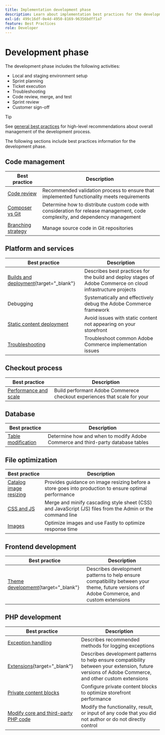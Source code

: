 ```yaml
---
title: Implementation development phase
description: Learn about implementation best practices for the development phase of Adobe Commerce projects.
exl-id: 499c16df-0e4d-4950-8169-96356bdff1a7
feature: Best Practices
role: Developer
---
```


# Development phase

The development phase includes the following activities:

- Local and staging environment setup
- Sprint planning
- Ticket execution
- Troubleshooting
- Code review, merge, and test
- Sprint review
- Customer sign-off

>[!TIP]
>
>See [general best practices](general.md) for high-level recommendations about overall management of the development process.

The following sections include best practices information for the development phase.

## Code management

| Best practice                                                   | Description                                                                                                                          |
|-----------------------------------------------------------------|--------------------------------------------------------------------------------------------------------------------------------------|
| [Code review](code-review.md)                                   | Recommended validation process to ensure that implemented functionality meets requirements                                           |
| [Composer vs Git](code-management.md)                           | Determine how to distribute custom code with consideration for release management, code complexity, and dependency management        |
| [Branching strategy](git-branching.md)                          | Manage source code in Git repositories                                                                                               |

## Platform and services

| Best practice                                                                                                                                          | Description                                                                                                 |
|--------------------------------------------------------------------------------------------------------------------------------------------------------|-------------------------------------------------------------------------------------------------------------|
| [Builds and deployment](https://experienceleague.adobe.com/docs/commerce-cloud-service/user-guide/develop/deploy/best-practices.html){target="_blank"} | Describes best practices for the build and deploy stages of Adobe Commerce on cloud infrastructure projects |
| Debugging                                                                                                                                              | Systematically and effectively debug the Adobe Commerce framework                                           |
| [Static content deployment](static-content-deployment.md)                                                                                              | Avoid issues with static content not appearing on your storefront                                           |
| [Troubleshooting](troubleshooting.md)                                                                                                                  | Troubleshoot common Adobe Commerce implementation issues                                                    |

## Checkout process

| Best practice                                                  | Description                                                                     |
|----------------------------------------------------------------|---------------------------------------------------------------------------------|
| [Performance and scale](checkout.md)                           | Build performant Adobe Commerece checkout experiences that scale for your       |

## Database

| Best practice                                                  | Description                                                                     |
|----------------------------------------------------------------|---------------------------------------------------------------------------------|
| [Table modification](modifying-core-and-third-party-tables.md) | Determine how and when to modify Adobe Commerce and third-party database tables |

## File optimization

| Best practice                                       | Description                                                                                               |
|-----------------------------------------------------|-----------------------------------------------------------------------------------------------------------|
| [Catalog image resizing](catalog-image-resizing.md) | Provides guidance on image resizing before a store goes into production to ensure optimal performance     |
| [CSS and JS](optimize-css-js-files.md)              | Merge and minify cascading style sheet (CSS) and JavaScript (JS) files from the Admin or the command line |
| [Images](image-optimization.md)                     | Optimize images and use Fastly to optimize response time                                                  |

## Frontend development

| Best practice                                                                                                  | Description                                                                                                                              |
|----------------------------------------------------------------------------------------------------------------|------------------------------------------------------------------------------------------------------------------------------------------|
| [Theme developmemt](https://developer.adobe.com/commerce/frontend-core/guide/best-practices/){target="_blank"} | Describes development patterns to help ensure compatibility between your theme, future versions of Adobe Commerce, and custom extensions |

## PHP development

| Best practice                                                                           | Description                                                                                                                                        |
|-----------------------------------------------------------------------------------------|----------------------------------------------------------------------------------------------------------------------------------------------------|
| [Exception handling](exception-handling.md)                                             | Describes recommended methods for logging exceptions                                                                                               |
| [Extensions](https://developer.adobe.com/commerce/php/best-practices/){target="_blank"} | Describes development patterns to help ensure compatibility between your extension, future versions of Adobe Commerce, and other custom extensions |
| [Private content blocks](private-content-block-configuration.md)                        | Configure private content blocks to optimize storefront performance                                                                                |
| [Modify core and third-party PHP code](modifying-core-and-third-party-code.md)          | Modify the functionality, result, or input of any code that you did not author or do not directly control                                          |
